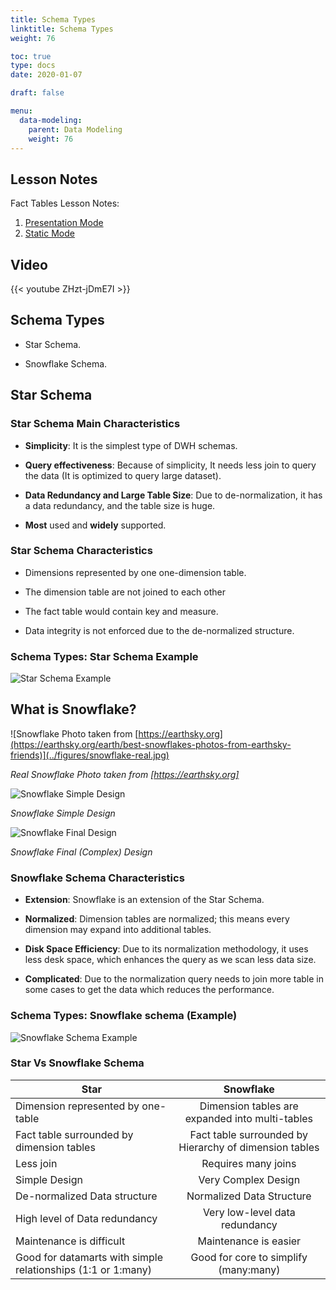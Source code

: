 ```yaml
---
title: Schema Types
linktitle: Schema Types
weight: 76

toc: true
type: docs
date: 2020-01-07

draft: false

menu:
  data-modeling:
    parent: Data Modeling
    weight: 76
---
```


## Lesson Notes

Fact Tables Lesson Notes:
1. [Presentation Mode](../04-schema-types-ps.pdf)
1. [Static Mode](../04-schema-types-rs.pdf)


## Video

{{< youtube ZHzt-jDmE7I >}}


## Schema Types

-   Star Schema.

-   Snowflake Schema.

## Star Schema 

### Star Schema Main Characteristics

-   **Simplicity**: It is the simplest type of DWH schemas.

-   **Query effectiveness**: Because of simplicity, It needs less join to query the data (It is optimized to query large dataset).

-   **Data Redundancy and Large Table Size**: Due to de-normalization, it has a data redundancy, and the table size is huge.

-   **Most** used and **widely** supported.

### Star Schema Characteristics

-   Dimensions represented by one one-dimension table.

-   The dimension table are not joined to each other

-   The fact table would contain key and measure.

-   Data integrity is not enforced due to the de-normalized structure.

### Schema Types: Star Schema Example

![Star Schema Example](../figures/star-example.png)

## What is Snowflake?

![Snowflake Photo taken from [https://earthsky.org](https://earthsky.org/earth/best-snowflakes-photos-from-earthsky-friends)](../figures/snowflake-real.jpg)

*Real Snowflake Photo taken from [https://earthsky.org]*


![Snowflake Simple Design](../figures/snowflake-File.png)

*Snowflake Simple Design*

![Snowflake Final Design](../figures/frozen-snowflake.png)

*Snowflake Final (Complex) Design*

### Snowflake Schema Characteristics

-   **Extension**: Snowflake is an extension of the Star Schema.

-   **Normalized**: Dimension tables are normalized; this means every dimension may expand into additional tables.

-   **Disk Space Efficiency**: Due to its normalization methodology, it uses less desk space, which enhances the query as we scan less data size.

-   **Complicated**: Due to the normalization query needs to join more table in some cases to get the data which reduces the performance.

### Schema Types: Snowflake schema (Example)
![Snowflake Schema Example](../figures/snowflake-example.png)

### Star Vs Snowflake Schema

| Star   |      Snowflake  |
|----------|:-------------:|
| Dimension represented by one-table | Dimension tables are expanded into multi-tables |
| Fact table surrounded by dimension tables | Fact table surrounded by Hierarchy of dimension tables   |
| Less join | Requires many joins |
| Simple Design | Very Complex Design |
| De-normalized Data structure | Normalized Data Structure |
| High level of Data redundancy | Very low-level data redundancy |
| Maintenance is difficult  | Maintenance is easier |
| Good for datamarts with simple relationships (1:1 or 1:many) | Good for core to simplify (many:many) |

